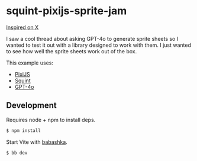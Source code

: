# squint-pixijs-sprite-jam

[Inspired on X](https://x.com/turjanofmiir/status/1906129672766623903)

I saw a cool thread about asking GPT-4o to generate sprite sheets so I wanted to test it out with
a library designed to work with them. I just wanted to see how well the sprite sheets work out of the box.

This example uses:
- [PixiJS](https://pixijs.com/)
- [Squint](https://github.com/squint-cljs/squint)
- [GPT-4o](https://openai.com/index/introducing-4o-image-generation/)

## Development

Requires node + npm to install deps.

```bash
$ npm install
```

Start Vite with [babashka](https://babashka.org/).

```bash
$ bb dev
```
